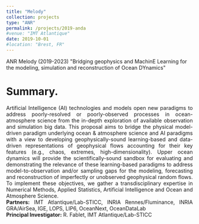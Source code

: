 ```yaml
---
title: "Melody"
collection: projects
type: "ANR"
permalink: /projects/2019-anda
#venue: "IMT Atlantique"
date: 2019-10-01
#location: "Brest, FR"
---
```


ANR Melody (2019-2023) "Bridging geophysics and MachinE Learning for the modeling, simulation and reconstruction of Ocean DYnamics"

Summary. 
======
<div style="text-align: justify"> 
Artificial Intelligence (AI) technologies and models open new paradigms to address poorly-resolved or poorly-observed processes in ocean-atmosphere science from the in-depth exploration of available observation and simulation big data. This proposal aims to bridge the physical model-driven paradigm underlying ocean & atmosphere science and AI paradigms with a view to developing geophysically-sound learning-based and data-driven representations of geophysical flows accounting for their key features (e.g., chaos, extremes, high-dimensionality). Upper ocean dynamics will provide the scientifically-sound sandbox for evaluating and demonstrating the relevance of these learning-based paradigms to address model-to-observation and/or sampling gaps for the modeling, forecasting and reconstruction of imperfectly or unobserved geophysical random flows. To implement these objectives, we gather a transdisciplinary expertise in Numerical Methods, Applied Statistics, Artificial Intelligence and Ocean and Atmosphere Science. </div>

<div style="text-align: justify">
<strong> Partners:</strong>  IMT Atlantique/Lab-STICC, INRIA Rennes/Fluminance, INRIA GRA/AirSea, IGE, LOPS, LIP6, OceanNext, OceanDataLab
</div>

<div style="text-align: justify">
<strong> Principal Investigator:</strong>  R. Fablet, IMT Atlantique/Lab-STICC
</div>

